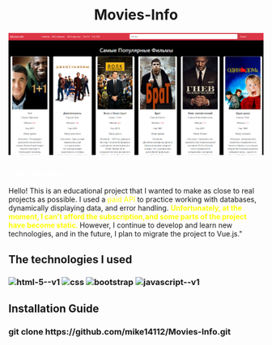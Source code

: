 <h1 style="text-align:center;"> Movies-Info</h1>

 <img src="img/movies.png">


 <h3><a href="https://mike14112.github.io/Movies-Info/" target="_blank" style="text-decoration:none; color:white;">Link Web site </a> </h3>

<p>Hello! This is an educational project that I wanted to make as close to real projects as possible. I used a <span style="color:yellow;"> paid API </span> to practice working with databases, dynamically displaying data, and error handling. <span style="font-weight:bold; color:yellow;"> Unfortunately, at the moment,  I can't afford the subscription,and some parts of the project have become static. </span>  However, I continue to develop and learn new technologies, and in the future, I plan to migrate the project to Vue.js."</p>

   <h2> The technologies I used </h2>

<h3><img width="48" height="48" src="https://img.icons8.com/color/48/html-5--v1.png" alt="html-5--v1"/>
<img width="48" height="48" src="https://img.icons8.com/color/48/css.png" alt="css"/>
<img width="48" height="48" src="https://img.icons8.com/fluency/48/bootstrap.png" alt="bootstrap"/>
<img width="48" height="48" src="https://img.icons8.com/color/48/javascript--v1.png" alt="javascript--v1"/>
</h3>


<h2> Installation Guide</h2>

<h3> git clone https://github.com/mike14112/Movies-Info.git </h3>

